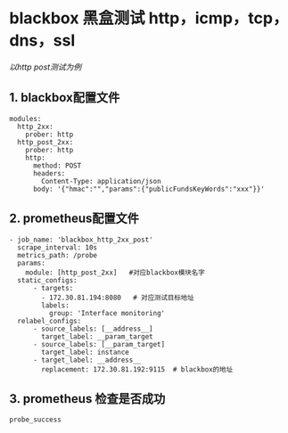 # blackbox 黑盒测试 http，icmp，tcp，dns，ssl


*以http post测试为例*

## 1. blackbox配置文件

```
modules:
  http_2xx:
    prober: http
  http_post_2xx:
    prober: http
    http:
      method: POST
      headers:
        Content-Type: application/json
      body: '{"hmac":"","params":{"publicFundsKeyWords":"xxx"}}'
```

## 2. prometheus配置文件

```
- job_name: 'blackbox_http_2xx_post'
  scrape_interval: 10s
  metrics_path: /probe
  params:
    module: [http_post_2xx]   #对应blackbox模块名字
  static_configs:
      - targets:
        - 172.30.81.194:8080   # 对应测试目标地址
        labels:
          group: 'Interface monitoring'
  relabel_configs:
      - source_labels: [__address__]
        target_label: __param_target
      - source_labels: [__param_target]
        target_label: instance
      - target_label: __address__
        replacement: 172.30.81.192:9115  # blackbox的地址
```

## 3. prometheus 检查是否成功

`probe_success`
